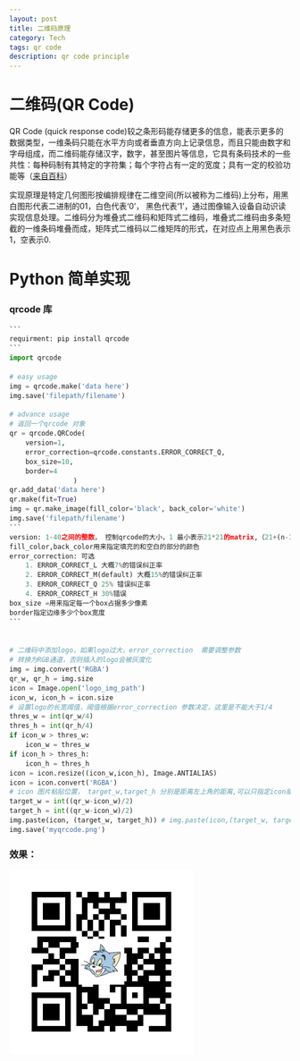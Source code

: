 ```yaml
---
layout: post
title: 二维码原理
category: Tech
tags: qr code
description: qr code principle
---
```


# 二维码(QR Code)

QR Code (quick response code)较之条形码能存储更多的信息，能表示更多的数据类型，一维条码只能在水平方向或者垂直方向上记录信息，而且只能由数字和字母组成，而二维码能存储汉字，数字，甚至图片等信息，它具有条码技术的一些共性：每种码制有其特定的字符集；每个字符占有一定的宽度；具有一定的校验功能等（[来自百科]([https://baike.baidu.com/item/%E4%BA%8C%E7%BB%B4%E7%A0%81/2385673?fr=aladdin](https://baike.baidu.com/item/二维码/2385673?fr=aladdin))）

实现原理是特定几何图形按编排规律在二维空间(所以被称为二维码)上分布，用黑白图形代表二进制的01，白色代表‘0’， 黑色代表‘1’，通过图像输入设备自动识读实现信息处理。二维码分为堆叠式二维码和矩阵式二维码，堆叠式二维码由多条短截的一维条码堆叠而成，矩阵式二维码以二维矩阵的形式，在对应点上用黑色表示1，空表示0.



# Python 简单实现

### qrcode 库

```python
​```
requirment: pip install qrcode
​```
import qrcode

# easy usage
img = qrcode.make('data here')
img.save('filepath/filename')

# advance usage
# 返回一个qrcode 对象
qr = qrcode.QRCode(
    version=1,
    error_correction=qrcode.constants.ERROR_CORRECT_Q,
    box_size=10,
    border=4
				)
qr.add_data('data here')
qr.make(fit=True)
img = qr.make_image(fill_color='black', back_color='white')
img.save('filepath/filename')
​```
version: 1-40之间的整数， 控制qrcode的大小，1 最小表示21*21的matrix,（21+(n-1)*4） 设为None时，可以在make式make(fit=True)来自动调节
fill_color,back_color用来指定填充的和空白的部分的颜色
error_correction: 可选
    1. ERROR_CORRECT_L 大概7%的错误纠正率
    2. ERROR_CORRECT_M(default) 大概15%的错误纠正率
    3. ERROR_CORRECT_Q 25% 错误纠正率
    4. ERROR_CORRECT_H 30%错误
box_size =用来指定每一个box占据多少像素
border指定边缘多少个box宽度
​```


# 二维码中添加logo，如果logo过大，error_correction  需要调整参数
# 转换为RGB通道，否则插入的logo会被灰度化
img = img.convert('RGBA') 
qr_w, qr_h = img.size
icon = Image.open('logo_img_path')
icon_w, icon_h = icon.size
# 设置logo的长宽阈值，阈值根据error_correction 参数决定，这里是不能大于1/4
thres_w = int(qr_w/4) 
thres_h = int(qr_h/4)
if icon_w > thres_w:
    icon_w = thres_w
if icon_h > thres_h:
    icon_h = thres_h
icon = icon.resize((icon_w,icon_h), Image.ANTIALIAS)
icon = icon.convert('RGBA')
# icon 图片粘贴位置， target_w,target_h 分别是距离左上角的距离,可以只指定icon插入的左上角，也可以同时指定左上和右下角，如果图片大于这个大小，会被裁剪
target_w = int((qr_w-icon_w)/2)
target_h = int((qr_w-icon_w)/2)
img.paste(icon, (target_w, target_h)) # img.paste(icon,(target_w, target_h, target_w + icon.size[0], target_h+icon + size[1])) 
img.save('myqrcode.png')


```

### 效果：

![myqrcode](https://raw.githubusercontent.com/weiqi-jiang/weiqi-jiang.github.io/master/pic/myqrcode.png)

